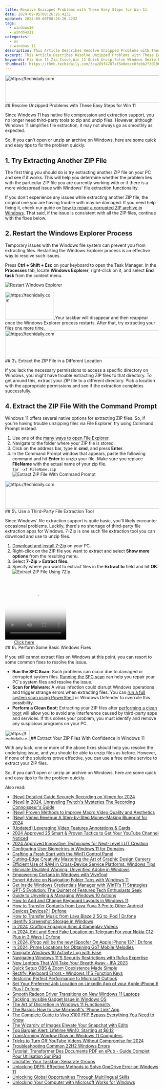 ```yaml
---
title: Resolve Unzipped Problems with These Easy Steps for Win 11
date: 2024-09-05T08:26:26.423Z
updated: 2024-09-06T08:26:26.423Z
tags:
  - windows10
  - windows11
categories:
  - os
  - windows 11
description: This Article Describes Resolve Unzipped Problems with These Easy Steps for Win 11
excerpt: This Article Describes Resolve Unzipped Problems with These Easy Steps for Win 11
keywords: Fix Win 11 Zip Issue,Win 11 Quick Unzip,Solve Windows Unzip Error,Win 11 Extract Guide,Easy Win 11 File Open,Win 11 Restore Files,Win 11 Decompress Tips
thumbnail: https://thmb.techidaily.com/3ca289f4707af5e0ebcc0fe8b2f301906af8c014f3bb06033bb1a4fefba543ee.jpg
---
```


<!-- affiliate ads begin -->
<a href="https://appsumo.8odi.net/c/5597632/2123727/7443" target="_top" id="2123727">
  <img src="//a.impactradius-go.com/display-ad/7443-2123727" border="0" alt="https://techidaily.com" width="728" height="90"/>
</a>
<img height="0" width="0" src="https://appsumo.8odi.net/i/5597632/2123727/7443" style="position:absolute;visibility:hidden;" border="0" />
<!-- affiliate ads end -->
## Resolve Unzipped Problems with These Easy Steps for Win 11

 Since Windows 11 has native file compression and extraction support, you no longer need third-party tools to zip and unzip files. However, although Windows 11 simplifies file extraction, it may not always go as smoothly as expected.

 So, if you can't open or unzip an archive on Windows, here are some quick and easy tips to fix the problem quickly.

## 1\. Try Extracting Another ZIP File

 The first thing you should do is try extracting another ZIP file on your PC and see if it works. This will help you determine whether the problem lies with the particular ZIP file you are currently working with or if there is a more widespread issue with Windows' file extraction functionality.

 If you don't experience any issues while extracting another ZIP file, the original one you are having trouble with may be damaged. If you need help fixing it, check our guide on [how to repair a corrupted ZIP archive in Windows](https://www.makeuseof.com/windows-repair-corrupted-zip/). That said, if the issue is consistent with all the ZIP files, continue with the fixes below.

## 2\. Restart the Windows Explorer Process

 Temporary issues with the Windows file system can prevent you from extracting files. Restarting the Windows Explorer process is an effective way to resolve such issues.

 Press **Ctrl + Shift + Esc** on your keyboard to open the Task Manager. In the **Processes** tab, locate **Windows Explorer**, right-click on it, and select **End task** from the context menu.

![Restart Windows Explorer](https://static1.makeuseofimages.com/wordpress/wp-content/uploads/2022/11/Restart-Windows-Explorer.jpg)

<!-- affiliate ads begin -->
<a href="https://aligracehair.sjv.io/c/5597632/2135366/19272" target="_top" id="2135366">
  <img src="//a.impactradius-go.com/display-ad/19272-2135366" border="0" alt="https://techidaily.com" width="160" height="90"/>
</a>
<img height="0" width="0" src="https://aligracehair.sjv.io/i/5597632/2135366/19272" style="position:absolute;visibility:hidden;" border="0" />
<!-- affiliate ads end -->
 Your taskbar will disappear and then reappear once the Windows Explorer process restarts. After that, try extracting your files one more time.

<!-- affiliate ads begin -->
<a href="https://ephamedtechinc.pxf.io/c/5597632/2130532/26400" target="_top" id="2130532">
  <img src="//a.impactradius-go.com/display-ad/26400-2130532" border="0" alt="https://techidaily.com" width="728" height="90"/>
</a>
<img height="0" width="0" src="https://ephamedtechinc.pxf.io/i/5597632/2130532/26400" style="position:absolute;visibility:hidden;" border="0" />
<!-- affiliate ads end -->
## 3\. Extract the ZIP File in a Different Location

 If you lack the necessary permissions to access a specific directory on Windows, you might have trouble extracting ZIP files to that directory. To get around this, extract your ZIP file to a different directory. Pick a location with the appropriate permissions and see if the extraction completes successfully.

## 4\. Extract the ZIP File With the Command Prompt

 Windows 11 offers several native options for extracting ZIP files. So, if you're having trouble unzipping files via File Explorer, try using Command Prompt instead.

1. Use one of the [many ways to open File Explorer](https://www.makeuseof.com/windows-open-file-explorer/).
2. Navigate to the folder where your ZIP file is stored.
3. Click on the address bar, type in **cmd**, and press **Enter**.
4. In the Command Prompt window that appears, paste the following command and hit **Enter** to unzip your file. Make sure you replace **FileName** with the actual name of your zip file.  
`tar -xf FileName.zip`  
![Extract ZIP File With Command Prompt](https://static1.makeuseofimages.com/wordpress/wp-content/uploads/2023/05/extract-zip-file-with-command-prompt.jpg)

<!-- affiliate ads begin -->
<a href="https://ephamedtechinc.pxf.io/c/5597632/2137208/26400" target="_top" id="2137208">
  <img src="//a.impactradius-go.com/display-ad/26400-2137208" border="0" alt="https://techidaily.com" width="728" height="90"/>
</a>
<img height="0" width="0" src="https://ephamedtechinc.pxf.io/i/5597632/2137208/26400" style="position:absolute;visibility:hidden;" border="0" />
<!-- affiliate ads end -->
## 5\. Use a Third-Party File Extraction Tool

 Since Windows' file extraction support is quite basic, you'll likely encounter occasional problems. Luckily, there's no shortage of third-party file extraction apps for Windows. 7-Zip is one such file extraction tool you can download and use to unzip files.

1. [Download and install 7-Zip](https://www.7-zip.org/download.html) on your PC.
2. Right-click on the ZIP file you want to extract and select **Show more options** from the resulting menu.
3. Select **7-Zip > Extract files**.
4. Specify where you want to extract files in the **Extract to** field and hit **OK**.  
![Extract ZIP File Using 7Zip](https://static1.makeuseofimages.com/wordpress/wp-content/uploads/2023/05/extract-zip-file-using-7zip.jpg)

<!-- affiliate ads begin -->
<span id="1328683">
					<video width="200" height="200" style="cursor:pointer"
           poster="//a.impactradius-go.com/display-clicktoplayimage/1328683.png"
           onclick="if(!this.playClicked){this.play();this.setAttribute('controls',true);this.playClicked=true;}">
	   <source src="//a.impactradius-go.com/display-ad/15852-1328683">
	   <img src="//a.impactradius-go.com/display-clicktoplayimage/1328683.png" style="border: none; height: 100%; width: 100%; object-fit: contain">
	</video>
	<div style="width:125px;text-align:center"><a href="javascript:window.open(decodeURIComponent('https%3A%2F%2Fthefitville.pxf.io%2Fc%2F5597632%2F1328683%2F15852'), '_blank');void(0);">Click here</a></div>
</span>
<img height="0" width="0" src="https://imp.pxf.io/i/5597632/1328683/15852" style="position:absolute;visibility:hidden;" border="0" />
<!-- affiliate ads end -->
## 6\. Perform Some Basic Windows Fixes

 If you still cannot extract files on Windows at this point, you can resort to some common fixes to resolve the issue.

* **Run the SFC Scan:** Such problems can occur due to damaged or corrupted system files. [Running the SFC scan](https://www.makeuseof.com/system-file-checker-sfc-windows/) can help you repair your PC's system files and resolve the issue.
* **Scan for Malware:** A virus infection could disrupt Windows operations and trigger strange errors when extracting files. You can [run a full system scan using PowerShell](https://www.makeuseof.com/how-to-use-powershell-to-scan-windows-10-for-malware/) or Windows Defender to overrule this possibility.
* **Perform a Clean Boot:** Extracting your ZIP files after [performing a clean boot](https://www.makeuseof.com/clean-boot-windows-11/) will allow you to avoid any interference caused by third-party apps and services. If this solves your problem, you must identify and remove any suspicious programs on your PC.

<!-- affiliate ads begin -->
<a href="https://25home.pxf.io/c/5597632/2123465/16836" target="_top" id="2123465">
  <img src="//a.impactradius-go.com/display-ad/16836-2123465" border="0" alt="https://techidaily.com" width="80" height="31"/>
</a>
<img height="0" width="0" src="https://25home.pxf.io/i/5597632/2123465/16836" style="position:absolute;visibility:hidden;" border="0" />
<!-- affiliate ads end -->
## Extract Your ZIP Files With Confidence in Windows 11

 With any luck, one or more of the above fixes should help you resolve the underlying issue, and you should be able to unzip files as before. However, if none of the solutions prove effective, you can use a free online service to extract your ZIP files.

 So, if you can't open or unzip an archive on Windows, here are some quick and easy tips to fix the problem quickly.

<span class="atpl-alsoreadstyle">Also read:</span>
<div><ul>
<li><a href="https://screen-mirroring-recording.techidaily.com/new-detailed-guide-securely-recording-on-vimeo-for-2024/"><u>[New] Detailed Guide  Securely Recording on Vimeo for 2024</u></a></li>
<li><a href="https://visual-screen-recording.techidaily.com/new-in-2024-unraveling-twitchs-mysteries-the-recording-connoisseurs-guide/"><u>[New] In 2024, Unraveling Twitch's Mysteries  The Recording Connoisseur's Guide</u></a></li>
<li><a href="https://extra-support.techidaily.com/new-proven-methods-to-improve-macro-video-quality-and-aesthetics/"><u>[New] Proven Methods to Improve Macro Video Quality and Aesthetics</u></a></li>
<li><a href="https://vimeo-videos.techidaily.com/new-vimeo-revenue-a-step-by-step-money-making-blueprint-for-2024/"><u>[New] Vimeo Revenue  A Step-by-Step Money-Making Blueprint for 2024</u></a></li>
<li><a href="https://facebook-video-footage.techidaily.com/updated-leveraging-video-features-annotations-and-cards/"><u>[Updated] Leveraging Video Features  Annotations & Cards</u></a></li>
<li><a href="https://youtube-zero.techidaily.com/approved-25-smart-and-proven-tactics-to-get-your-youtube-channel-noticed/"><u>2024 Approved  25 Smart & Proven Tactics to Get Your YouTube Channel Noticed</u></a></li>
<li><a href="https://some-techniques.techidaily.com/2024-approved-innovative-techniques-for-next-level-lut-creation/"><u>2024 Approved  Innovative Techniques for Next-Level LUT Creation</u></a></li>
<li><a href="https://win11.techidaily.com/configuring-user-biometrics-in-windows-11-for-domains/"><u>Configuring User Biometrics in Windows 11 for Domains</u></a></li>
<li><a href="https://win11.techidaily.com/crafting-a-fresh-start-with-the-win11-control-panel/"><u>Crafting a Fresh Start with the Win11 Control Panel</u></a></li>
<li><a href="https://extra-hints.techidaily.com/cutting-edge-creativity-mastering-the-art-of-graphic-design-careers/"><u>Cutting-Edge Creativity  Mastering the Art of Graphic Design Careers</u></a></li>
<li><a href="https://win11.techidaily.com/efficient-use-of-ram-in-cross-device-service-platforms-windows-tips/"><u>Efficient Use of RAM in Cross-Device Service Platforms: Windows Tips</u></a></li>
<li><a href="https://win11.techidaily.com/eliminate-disabled-warning-unverified-adobe-in-windows/"><u>Eliminate Disabled Warning: Unverified Adobe in Windows</u></a></li>
<li><a href="https://win11.techidaily.com/empowering-cortana-in-windows-with-vivetool/"><u>Empowering Cortana in Windows with ViveTool</u></a></li>
<li><a href="https://win11.techidaily.com/expert-advice-on-navigating-folder-tabs-with-windows-11/"><u>Expert Advice on Navigating Folder Tabs with Windows 11</u></a></li>
<li><a href="https://win11.techidaily.com/get-inside-windows-credentials-manager-with-win11s-11-strategies/"><u>Get Inside Windows Credentials Manager with Win11's 11 Strategies</u></a></li>
<li><a href="https://tech-revival.techidaily.com/gpt-5-evolution-the-quintet-of-features-tech-enthusiasts-seek/"><u>GPT-5 Evolution: The Quintet of Features Tech Enthusiasts Seek</u></a></li>
<li><a href="https://win11.techidaily.com/guide-to-unveiling-and-managing-windows-10-actions/"><u>Guide to Unveiling & Managing Windows 10 Actions</u></a></li>
<li><a href="https://win11.techidaily.com/how-to-add-and-change-keyboard-layouts-in-windows-11/"><u>How to Add and Change Keyboard Layouts in Windows 11</u></a></li>
<li><a href="https://blog-min.techidaily.com/how-to-transfer-contacts-from-lava-yuva-3-pro-to-other-android-devices-devices-drfone-by-drfone-transfer-from-android-transfer-from-android/"><u>How to Transfer Contacts from Lava Yuva 3 Pro to Other Android Devices Devices? | Dr.fone</u></a></li>
<li><a href="https://android-transfer.techidaily.com/how-to-transfer-music-from-lava-blaze-2-5g-to-ipod-drfone-by-drfone-transfer-from-android-transfer-from-android/"><u>How to Transfer Music from Lava Blaze 2 5G to iPod | Dr.fone</u></a></li>
<li><a href="https://win11.techidaily.com/identify-screenshot-storage-in-windows/"><u>Identify Screenshot Storage in Windows</u></a></li>
<li><a href="https://remote-screen-capture.techidaily.com/in-2024-crafting-engaging-sims-4-gameplay-videos/"><u>In 2024, Crafting Engaging Sims 4 Gameplay Videos</u></a></li>
<li><a href="https://location-social.techidaily.com/in-2024-edit-and-send-fake-location-on-telegram-for-your-nokia-c12-plus-in-3-ways-drfone-by-drfone-virtual-android/"><u>In 2024, Edit and Send Fake Location on Telegram For your Nokia C12 Plus in 3 Ways | Dr.fone</u></a></li>
<li><a href="https://ios-pokemon-go.techidaily.com/in-2024-ipogo-will-be-the-new-ispoofer-on-apple-iphone-13-drfone-by-drfone-virtual-ios/"><u>In 2024, iPogo will be the new iSpoofer On Apple iPhone 13? | Dr.fone</u></a></li>
<li><a href="https://fox-cloud.techidaily.com/in-2024-prime-locations-for-obtaining-got-mobile-melodies/"><u>In 2024, Prime Locations for Obtaining GoT Mobile Melodies</u></a></li>
<li><a href="https://win11.techidaily.com/navigate-windows-10-activity-log-with-ease/"><u>Navigate Windows 10 Activity Log with Ease</u></a></li>
<li><a href="https://win11.techidaily.com/navigating-windows-11s-security-restrictions-with-rufus-expertise/"><u>Navigating Windows 11'S Security Restrictions with Rufus Expertise</u></a></li>
<li><a href="https://win11.techidaily.com/new-laptops-that-will-take-your-breath-away-ifa-2023/"><u>New Laptops That Will Take Your Breath Away - IFA 2023</u></a></li>
<li><a href="https://screen-mirroring-recording.techidaily.com/quick-setup-obs-and-zoom-coexistence-made-simple/"><u>Quick Setup  OBS & Zoom Coexistence Made Simple</u></a></li>
<li><a href="https://win11.techidaily.com/rectify-keyboard-errors-windows-11s-function-keys/"><u>Rectify: Keyboard Errors - Windows 11'S Function Keys</u></a></li>
<li><a href="https://win11.techidaily.com/restoring-perfect-performance-to-microsoft-outlook/"><u>Restoring Perfect Performance to Microsoft Outlook</u></a></li>
<li><a href="https://location-social.techidaily.com/set-your-preferred-job-location-on-linkedin-app-of-your-apple-iphone-6-plus-drfone-by-drfone-virtual-ios/"><u>Set Your Preferred Job Location on LinkedIn App of your Apple iPhone 6 Plus | Dr.fone</u></a></li>
<li><a href="https://win11.techidaily.com/smooth-radeon-driver-transitions-on-new-windows-11-laptops/"><u>Smooth Radeon Driver Transitions on New Windows 11 Laptops</u></a></li>
<li><a href="https://win11.techidaily.com/tackling-invisible-gadget-issue-in-windows-os/"><u>Tackling Invisible Gadget Issue in Windows OS</u></a></li>
<li><a href="https://win11.techidaily.com/the-art-of-discretion-in-windows-11-functionality/"><u>The Art of Discretion in Windows 11 Functionality</u></a></li>
<li><a href="https://win11.techidaily.com/the-basics-how-to-use-microsofts-phone-link-app/"><u>The Basics: How to Use Microsoft's ‘Phone Link’ App</u></a></li>
<li><a href="https://bypass-frp.techidaily.com/the-complete-guide-to-vivo-x100-frp-bypass-everything-you-need-to-know-by-drfone-android/"><u>The Complete Guide to Vivo X100 FRP Bypass Everything You Need to Know</u></a></li>
<li><a href="https://snapchat-videos.techidaily.com/the-wizardry-of-images-elevate-your-snapchat-with-edits/"><u>The Wizardry of Images  Elevate Your Snapchat with Edits</u></a></li>
<li><a href="https://win11.techidaily.com/top-bargain-alert-lifetime-win10-starting-at-612/"><u>Top Bargain Alert: Lifetime Win10, Starting at $6.12</u></a></li>
<li><a href="https://win11.techidaily.com/transforming-window-glow-on-windows-11-computers/"><u>Transforming Window Glow on Windows 11 Computers</u></a></li>
<li><a href="https://some-tips.techidaily.com/tricks-to-turn-off-youtube-videos-without-compromise-for-2024/"><u>Tricks to Turn Off YouTube Videos Without Compromise for 2024</u></a></li>
<li><a href="https://win11.techidaily.com/troubleshooting-common-22h2-windows-errors/"><u>Troubleshooting Common 22H2 Windows Errors</u></a></li>
<li><a href="https://solve-outstanding.techidaily.com/tutorial-transformer-des-documents-pdf-en-epub-guide-complet-pour-utilisation-sur-ipad/"><u>Tutorial: Transformer Des Documents PDF en ePub - Guide Complet Pour Utilisation Sur iPad</u></a></li>
<li><a href="https://win11.techidaily.com/unclutter-your-taskbar-separate-groups/"><u>Unclutter Your Taskbar: Separate Groups</u></a></li>
<li><a href="https://win11.techidaily.com/unlocking-def5-effective-methods-to-solve-onedrive-error-on-windows-11/"><u>Unlocking DEF5: Effective Methods to Solve OneDrive Error on Windows 11</u></a></li>
<li><a href="https://mondly-stories.techidaily.com/unlocking-global-opportunities-through-multilingual-skills/"><u>Unlocking Global Opportunities Through Multilingual Skills</u></a></li>
<li><a href="https://win11.techidaily.com/unlocking-your-computer-with-microsoft-works-for-windows/"><u>Unlocking Your Computer with Microsoft Works for WIndows</u></a></li>
</ul></div>

<ins class="adsbygoogle"
      style="display:block"
      data-ad-client="ca-pub-7571918770474297"
      data-ad-slot="8358498916"
      data-ad-format="auto"
      data-full-width-responsive="true"></ins>